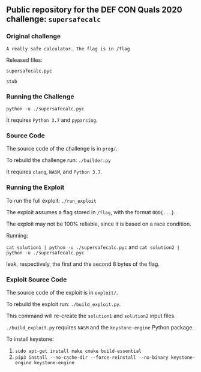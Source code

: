 ## Public repository for the DEF CON Quals 2020 challenge: `supersafecalc`

### Original challenge

`A really safe calculator. The flag is in /flag`

Released files:

`supersafecalc.pyc`

`stub`

### Running the Challenge
`python -u ./supersafecalc.pyc`

It requires `Python 3.7` and `pyparsing`.

### Source Code
The source code of the challenge is in `prog/`.

To rebuild the challenge run: `./builder.py`

It requires `clang`, `NASM`, and `Python 3.7`.

### Running the Exploit
To run the full exploit: `./run_exploit`

The exploit assumes a flag stored in `/flag`, with the format `OOO{...}`.

The exploit may not be 100% reliable, since it is based on a race condition.

Running:

`cat solution1 | python -u ./supersafecalc.pyc` and
`cat solution2 | python -u ./supersafecalc.pyc`

leak, respectively, the first and the second 8 bytes of the flag.


### Exploit Source Code
The source code of the exploit is in `exploit/`.

To rebuild the exploit run: `./build_exploit.py`.

This command will re-create the `solution1` and `solution2` input files.

 `./build_exploit.py` requires `NASM` and the `keystone-engine` Python package.
 
To install keystone:
1) `sudo apt-get install make cmake build-essential`
2) `pip3 install --no-cache-dir --force-reinstall --no-binary keystone-engine keystone-engine`


